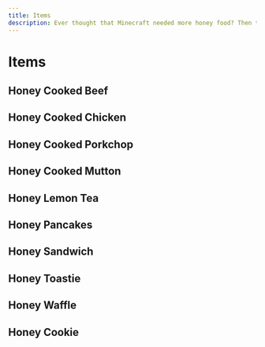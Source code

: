 ```yaml
---
title: Items
description: Ever thought that Minecraft needed more honey food? Then this is your mod! This mod adds more than 5+ honey foods. Use it to replenish those health and hunger points and have some good buffs.
---
```


# Items

## Honey Cooked Beef

<ShapedRecipe
a1="honey_bottle" b1="" c1=""
a2="cooked_beef" b2="" c2=""
a3="" b3="" c3=""
output="morehoney:honey_cooked_beef"/>

## Honey Cooked Chicken

<ShapedRecipe
a1="honey_bottle" b1="" c1=""
a2="cooked_chicken" b2="" c2=""
a3="" b3="" c3=""
output="morehoney:honey_cooked_chicken"/>

## Honey Cooked Porkchop

<ShapedRecipe
a1="honey_bottle" b1="" c1=""
a2="cooked_porkchop" b2="" c2=""
a3="" b3="" c3=""
output="morehoney:honey_cooked_porkchop"/>

## Honey Cooked Mutton

<ShapedRecipe
a1="honey_bottle" b1="" c1=""
a2="cooked_mutton" b2="" c2=""
a3="" b3="" c3=""
output="morehoney:honey_cooked_mutton"/>

## Honey Lemon Tea

<ShapedRecipe
a1="water_bucket" b1="" c1=""
a2="honey_bottle" b2="" c2=""
a3="morefood:hot_beverage_cup" b3="" c3=""
output="morehoney:honey_lemon_tea"/>

## Honey Pancakes

<ShapedRecipe
a1="morefood:butter" b1="" c1=""
a2="honey_bottle" b2="" c2=""
a3="morefood:pancakes" b3="" c3=""
output="morehoney:honey_pancakes"/>

## Honey Sandwich

<ShapedRecipe
a1="" b1="morefood:butter" c1=""
a2="morefood:cut_bread" b2="honey_bottle" c2="morefood:cut_bread"
a3="" b3="" c3=""
output="morehoney:honey_sandwich"/>

## Honey Toastie

<ShapedRecipe
a1="" b1="morefood:butter" c1=""
a2="morefood:toast" b2="honey_bottle" c2="morefood:toast"
a3="" b3="" c3=""
output="morehoney:honey_toastie"/>

## Honey Waffle

<ShapedRecipe
a1="honey_bottle" b1="" c1=""
a2="morefood:waffle" b2="" c2=""
a3="" b3="" c3=""
output="morehoney:honey_waffle"/>

## Honey Cookie

<ShapedRecipe
a1="honey_bottle" b1="" c1=""
a2="cookie" b2="" c2=""
a3="" b3="" c3=""
output="morehoney:honey_cookie"/>
